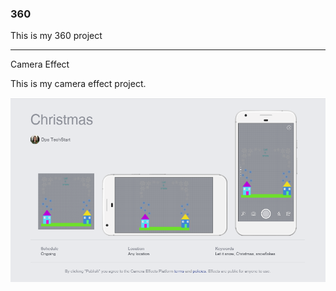 ### 360

This is my 360 project

<script src="//360.vizor.io/scripts/embed.js" data-vizorurl="https://360.vizor.io/embed/v/lxv3z" ></script>

***

Camera Effect

This is my camera effect project.

![Jasmin2523.github.io](https://github.com/Jasmin2523/Jasmin2523.github.io/blob/master/Jasmin.PNG?raw=true "Optional Title")

